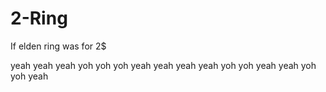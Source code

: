 # 2-Ring
If elden ring was for 2$









yeah yeah yeah yoh yoh yoh yeah yeah yeah yeah yoh yoh yeah yeah yoh yoh yeah
